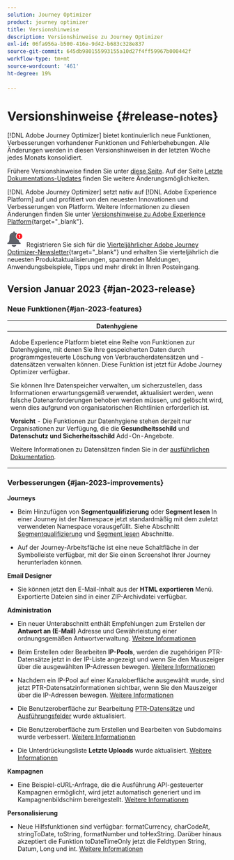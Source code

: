 ```yaml
---
solution: Journey Optimizer
product: journey optimizer
title: Versionshinweise
description: Versionshinweise zu Journey Optimizer
exl-id: 06fa956a-b500-416e-9d42-b683c328e837
source-git-commit: 645db980155993155a10d27f4ff59967b000442f
workflow-type: tm+mt
source-wordcount: '461'
ht-degree: 19%

---
```


# Versionshinweise {#release-notes}

[!DNL Adobe Journey Optimizer] bietet kontinuierlich neue Funktionen, Verbesserungen vorhandener Funktionen und Fehlerbehebungen. Alle Änderungen werden in diesen Versionshinweisen in der letzten Woche jedes Monats konsolidiert.

Frühere Versionshinweise finden Sie unter [diese Seite](release-notes-2022.md). Auf der Seite [Letzte Dokumentations-Updates](documentation-updates.md) finden Sie weitere Änderungsmöglichkeiten.

[!DNL Adobe Journey Optimizer] setzt nativ auf [!DNL Adobe Experience Platform] auf und profitiert von den neuesten Innovationen und Verbesserungen von Platform. Weitere Informationen zu diesen Änderungen finden Sie unter [Versionshinweise zu Adobe Experience Platform](https://experienceleague.adobe.com/docs/experience-platform/release-notes/latest.html?lang=de){target="_blank"}.

![Newsletter](../assets/do-not-localize/nl-icon.png) Registrieren Sie sich für die [Vierteljährlicher Adobe Journey Optimizer-Newsletter](https://www.adobe.com/subscription/Adobe_Journey_Optimizer_NL.html){target="_blank"} und erhalten Sie vierteljährlich die neuesten Produktaktualisierungen, spannenden Meldungen, Anwendungsbeispiele, Tipps und mehr direkt in Ihren Posteingang.


## Version Januar 2023 {#jan-2023-release}

### Neue Funktionen{#jan-2023-features}


<table>
<thead>
<tr>
<th><strong>Datenhygiene</strong><br/></th>
</tr>
</thead>
<tbody>
<tr>
<td>
<p>Adobe Experience Platform bietet eine Reihe von Funktionen zur Datenhygiene, mit denen Sie Ihre gespeicherten Daten durch programmgesteuerte Löschung von Verbraucherdatensätzen und -datensätzen verwalten können. Diese Funktion ist jetzt für Adobe Journey Optimizer verfügbar. </p>
<p>Sie können Ihre Datenspeicher verwalten, um sicherzustellen, dass Informationen erwartungsgemäß verwendet, aktualisiert werden, wenn falsche Datenanforderungen behoben werden müssen, und gelöscht wird, wenn dies aufgrund von organisatorischen Richtlinien erforderlich ist.</p>
<p><strong>Vorsicht</strong> - Die Funktionen zur Datenhygiene stehen derzeit nur Organisationen zur Verfügung, die die <strong>Gesundheitsschild</strong> und <strong>Datenschutz und Sicherheitsschild</strong> Add-On-Angebote.</p><p>Weitere Informationen zu Datensätzen finden Sie in der <a href="../privacy/data-hygiene.md">ausführlichen Dokumentation</a>.

</td>
</tr>
</tbody>
</table>

<!--table>
<thead>
<tr>
<th><strong>Email content templates</strong><br/></th>
</tr>
</thead>
<tbody>
<tr>
<td>
<p>You can now create standalone content templates that can be leveraged across journeys and campaigns for quick reuse.</p> 
<p>For more information, refer to the <a href="../personalization/get-started-dynamic-content.md">detailed documentation</a>.
</td>
</tr>
</tbody>
</table>
-->

### Verbesserungen {#jan-2023-improvements}

**Journeys**

<!--
* The **Re-entrance wait period** field has been added to the journey properties. This field allows you to define the time to wait before allowing a profile to enter the journey again in unitary journeys (starting with an event or a segment qualification). This prevents journeys from being erroneously triggered multiple times for the same event. By default the field is set to 5 minutes. [Learn more](../building-journeys/journey-gs.md#entrance)

* Improvements have been made for **journey start and end dates**. If you have not specified a start date, it is now automatically added at publication time. For **Read segment** journeys, you can now add an end date. This allows profiles to exit automatically when the date is reached. [Learn more](../building-journeys/journey-gs.md#dates)
-->

* Beim Hinzufügen von **Segmentqualifizierung** oder **Segment lesen** In einer Journey ist der Namespace jetzt standardmäßig mit dem zuletzt verwendeten Namespace vorausgefüllt. Siehe Abschnitt [Segmentqualifizierung](../building-journeys/segment-qualification-events.md#about-segment-qualification) und [Segment lesen](../building-journeys/read-segment.md#configuring-segment-trigger-activity) Abschnitte.

* Auf der Journey-Arbeitsfläche ist eine neue Schaltfläche in der Symbolleiste verfügbar, mit der Sie einen Screenshot Ihrer Journey herunterladen können.

**Email Designer**

* Sie können jetzt den E-Mail-Inhalt aus der **HTML exportieren** Menü. Exportierte Dateien sind in einer ZIP-Archivdatei verfügbar.

**Administration**

* Ein neuer Unterabschnitt enthält Empfehlungen zum Erstellen der **Antwort an (E-Mail)** Adresse und Gewährleistung einer ordnungsgemäßen Antwortverwaltung. [Weitere Informationen](../email/email-settings.md#reply-to-email)

* Beim Erstellen oder Bearbeiten **IP-Pools**, werden die zugehörigen PTR-Datensätze jetzt in der IP-Liste angezeigt und wenn Sie den Mauszeiger über die ausgewählten IP-Adressen bewegen. [Weitere Informationen](../configuration/ip-pools.md#create-ip-pool)

* Nachdem ein IP-Pool auf einer Kanaloberfläche ausgewählt wurde, sind jetzt PTR-Datensatzinformationen sichtbar, wenn Sie den Mauszeiger über die IP-Adressen bewegen. [Weitere Informationen](../email/email-settings.md#subdomains-and-ip-pools)

* Die Benutzeroberfläche zur Bearbeitung [PTR-Datensätze](../configuration/ptr-records.md#edit-ptr-record) und [Ausführungsfelder](../configuration/primary-email-addresses.md) wurde aktualisiert.

* Die Benutzeroberfläche zum Erstellen und Bearbeiten von Subdomains wurde verbessert. [Weitere Informationen](../configuration/delegate-subdomain.md)

* Die Unterdrückungsliste **Letzte Uploads** wurde aktualisiert. [Weitere Informationen](../configuration/manage-suppression-list.md#recent-uploads)

**Kampagnen**

* Eine Beispiel-cURL-Anfrage, die die Ausführung API-gesteuerter Kampagnen ermöglicht, wird jetzt automatisch generiert und im Kampagnenbildschirm bereitgestellt. [Weitere Informationen](../campaigns/api-triggered-campaigns.md)

<!--
**Decision management**

* Additional parameters have been added in placements creation screen. They allow you to control whether an offer can be duplicated across multiple placements, and to specify if the offer's content and metadata should be included in the API response. [Learn more](../offers/offer-library/creating-placements.md)-->

<!--* It is now possible to reset the offer capping counter on a daily, weekly or monthly basis. [Learn more](../offers/offer-library/add-constraints.md#capping)-->

**Personalisierung**

* Neue Hilfsfunktionen sind verfügbar: formatCurrency, charCodeAt, stringToDate, toString, formatNumber und toHexString. Darüber hinaus akzeptiert die Funktion toDateTimeOnly jetzt die Feldtypen String, Datum, Long und int. [Weitere Informationen](../personalization/functions/functions.md)
